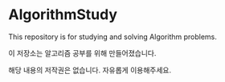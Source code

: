 # AlgorithmStudy
This repository is for studying and solving Algorithm problems.

이 저장소는 알고리즘 공부를 위해 만들어졌습니다.

해당 내용의 저작권은 없습니다. 자유롭게 이용해주세요.
